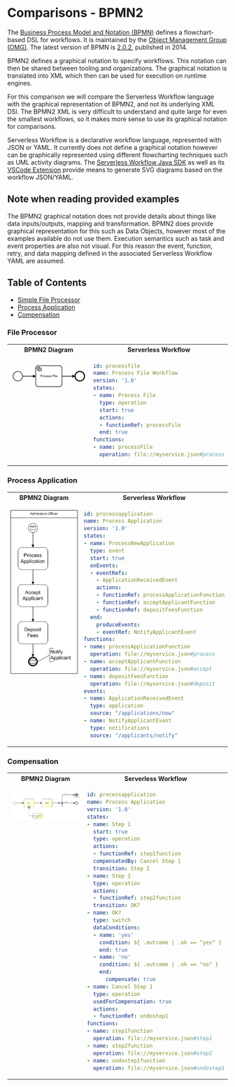 # Comparisons - BPMN2

The [Business Process Model and Notation (BPMN)](https://www.omg.org/spec/BPMN/2.0/PDF) defines a flowchart-based
DSL for workflows. It is maintained by the [Object Management Group (OMG)](https://www.omg.org/). 
The latest version of BPMN is [2.0.2](https://www.omg.org/spec/BPMN/2.0.2/), published in 2014.

BPMN2 defines a graphical notation to specify workflows. This notation can then be shared between tooling and organizations.
The graphical notation is translated into XML which then can be used for execution on runtime engines.

For this comparison we will compare the Serverless Workflow language with the graphical representation of BPMN2,
and not its underlying XML DSl. The BPMN2 XML is very difficult to understand and quite large for even the smallest 
workflows, so it makes more sense to use its graphical notation for comparisons.

Serverless Workflow is a declarative workflow language, represented with JSON or YAML. It currently does not 
define a graphical notation however can be graphically represented using different flowcharting techniques such as 
UML activity diagrams. The [Serverless Workflow Java SDK](https://github.com/serverlessworkflow/sdk-java#building-workflow-diagram) 
as well as its [VSCode Extension](https://github.com/serverlessworkflow/vscode-extension) provide means to generate SVG diagrams based on the workflow
JSON/YAML. 

## Note when reading provided examples

The BPMN2 graphical notation does not provide details about things like data inputs/outputs, mapping and transformation. 
BPMN2 does provide graphical representation for this such as Data Objects, however most of the examples
available do not use them. Execution semantics such as task and event properties are also not visual.
For this reason the event, function, retry, and data mapping 
defined in the associated Serverless Workflow YAML are assumed. 


## Table of Contents

- [Simple File Processor](#File-Processor)
- [Process Application](#Process-Application)
- [Compensation](#Compensation)


### File Processor

<table>
<tr>
    <th>BPMN2 Diagram</th>
    <th>Serverless Workflow</th>
</tr>
<tr>
<td valign="top">
<p align="center">
<img src="../media/comparisons/bpmn/simple-file-processing.png" width="300px" alt="BPMN2 Simple File Processing Workflow"/>
</p>
</td>
<td valign="top">

```yaml
id: processfile
name: Process File Workflow
version: '1.0'
states:
- name: Process File
  type: operation
  start: true
  actions:
  - functionRef: processFile
  end: true
functions:
- name: processFile
  operation: file://myservice.json#process
```

</td>
</tr>
</table>

### Process Application

<table>
<tr>
    <th>BPMN2 Diagram</th>
    <th>Serverless Workflow</th>
</tr>
<tr>
<td valign="top">
<p align="center">
<img src="../media/comparisons/bpmn/process-applicant.png" alt="BPMN2 Process Applicant Workflow"/>
</p>
</td>
<td valign="top">

```yaml
id: processapplication
name: Process Application
version: '1.0'
states:
- name: ProcessNewApplication
  type: event
  start: true
  onEvents:
  - eventRefs:
    - ApplicationReceivedEvent
    actions:
    - functionRef: processApplicationFunction
    - functionRef: acceptApplicantFunction
    - functionRef: depositFeesFunction
  end:
    produceEvents:
    - eventRef: NotifyApplicantEvent
functions:
- name: processApplicationFunction
  operation: file://myservice.json#process
- name: acceptApplicantFunction
  operation: file://myservice.json#accept
- name: depositFeesFunction
  operation: file://myservice.json#deposit
events:
- name: ApplicationReceivedEvent
  type: application
  source: "/applications/new"
- name: NotifyApplicantEvent
  type: notifications
  source: "/applicants/notify"
```

</td>
</tr>
</table>

### Compensation

<table>
<tr>
    <th>BPMN2 Diagram</th>
    <th>Serverless Workflow</th>
</tr>
<tr>
<td valign="top">
<p align="center">
<img src="../media/comparisons/bpmn/simple-compensation.png" alt="BPMN2 Simple Compensation Workflow"/>
</p>
</td>
<td valign="top">

```yaml
id: processapplication
name: Process Application
version: '1.0'
states:
- name: Step 1
  start: true
  type: operation
  actions:
  - functionRef: step1function
  compensatedBy: Cancel Step 1
  transition: Step 2
- name: Step 2
  type: operation
  actions:
  - functionRef: step2function
  transition: OK?
- name: OK?
  type: switch
  dataConditions:
  - name: 'yes'
    condition: ${ .outcome | .ok == "yes" }
    end: true
  - name: 'no'
    condition: ${ .outcome | .ok == "no" }
    end:
      compensate: true
- name: Cancel Step 1
  type: operation
  usedForCompensation: true
  actions:
  - functionRef: undostep1
functions:
- name: step1function
  operation: file://myservice.json#step1
- name: step2function
  operation: file://myservice.json#step2
- name: undostep1function
  operation: file://myservice.json#undostep1
```

</td>
</tr>
</table>



